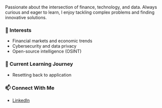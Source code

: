 Passionate about the intersection of finance, technology, and data. Always curious and eager to learn, I enjoy tackling complex problems and finding innovative solutions.

### 🌟 Interests
- Financial markets and economic trends
- Cybersecurity and data privacy
- Open-source intelligence (OSINT)

### 🌱 Current Learning Journey
- Resetting back to application

### 📫 Connect With Me
- [LinkedIn](https://www.linkedin.com/in/jonathanswankie)


